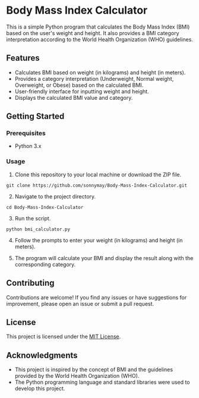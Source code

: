 # Body Mass Index Calculator

This is a simple Python program that calculates the Body Mass Index (BMI) based on the user's weight and height. It also provides a BMI category interpretation according to the World Health Organization (WHO) guidelines.

## Features

- Calculates BMI based on weight (in kilograms) and height (in meters).
- Provides a category interpretation (Underweight, Normal weight, Overweight, or Obese) based on the calculated BMI.
- User-friendly interface for inputting weight and height.
- Displays the calculated BMI value and category.

## Getting Started

### Prerequisites

- Python 3.x

### Usage

1. Clone this repository to your local machine or download the ZIP file.

```
git clone https://github.com/sonnymay/Body-Mass-Index-Calculator.git
```

2. Navigate to the project directory.

```
cd Body-Mass-Index-Calculator
```

3. Run the script.

```
python bmi_calculator.py
```

4. Follow the prompts to enter your weight (in kilograms) and height (in meters).

5. The program will calculate your BMI and display the result along with the corresponding category.

## Contributing

Contributions are welcome! If you find any issues or have suggestions for improvement, please open an issue or submit a pull request.

## License

This project is licensed under the [MIT License](LICENSE).

## Acknowledgments

- This project is inspired by the concept of BMI and the guidelines provided by the World Health Organization (WHO).
- The Python programming language and standard libraries were used to develop this project.

```
